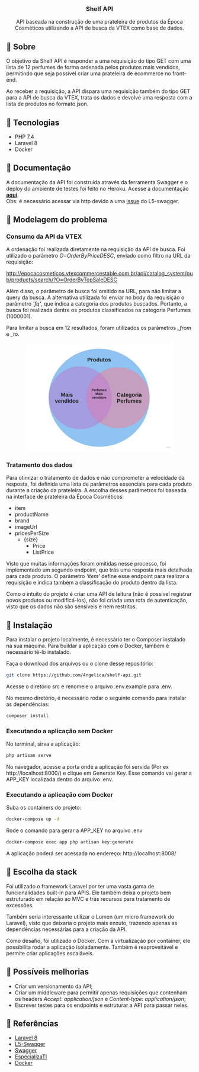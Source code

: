 <h3 align="center">Shelf API</h3>

<p align="center">
   API baseada na construção de uma prateleira de produtos da Época Cosméticos utilizando a API de busca da VTEX como base de dados.
</p>

## :pushpin: Sobre

O objetivo da Shelf API é responder a uma requisição do tipo GET com uma lista de 12 perfumes de forma ordenada pelos produtos mais vendidos, permitindo que seja possível criar uma prateleira de ecommerce no front-end.

Ao receber a requisição, a API dispara uma requisição também do tipo GET para a API de busca da VTEX, trata os dados e devolve uma resposta com a lista de produtos no formato json.

## :pushpin: Tecnologias
- PHP 7.4
- Laravel 8
- Docker

## :pushpin: Documentação
A documentação da API foi construída através da ferramenta Swagger e o deploy do ambiente de testes foi feito no Heroku.
Acesse a documentação <b><a href="http://shelf-api-challenge.herokuapp.com/api/docs">aqui</a></b>.<br>
Obs: é necessário acessar via http devido a uma <a href="https://github.com/DarkaOnLine/L5-Swagger/issues/320">issue</a> do L5-swagger.

## :pushpin: Modelagem do problema
### Consumo da API da VTEX

A ordenação foi realizada diretamente na requisição da API de busca. Foi utilizado o parâmetro <i> O=OrderByPriceDESC</i>, enviado como filtro na URL da requisição:

http://epocacosmeticos.vtexcommercestable.com.br/api/catalog_system/pub/products/search/?O=OrderByTopSaleDESC

Além disso, o parâmetro de busca foi omitido na URL, para não limitar a query da busca. A alternativa utilizada foi enviar no body da requisição o parâmetro <i>'fq'</i>, que indica a categoria dos produtos buscados. Portanto, a busca foi realizada dentre os produtos classificados na categoria Perfumes (1000001).

Para limitar a busca em 12 resultados, foram utilizados os parâmetros <i>_from</i> e <i>_to</i>.

<p align="center"><img width="80%" src="https://raw.githubusercontent.com/4ngelica/shelf-api/master/src/public/assets/VennDiagram.jpg"></p>

### Tratamento dos dados
Para otimizar o tratamento de dados e não comprometer a velocidade da resposta, foi definida uma lista de parâmetros essenciais para cada produto durante a criação da prateleira. A escolha desses parâmetros foi baseada na interface de prateleira da Época Cosméticos:

- item
- productName
- brand
- imageUrl
- pricesPerSize
  - {size}
      - Price
      - ListPrice

Visto que muitas informações foram omitidas nesse processo, foi implementado um segundo endpoint, que trás uma resposta mais detalhada para cada produto. O parâmetro <i>'item'</i> define esse endpoint para realizar a requisição e indica também a classificação do produto dentro da lista.

Como o intuito do projeto é criar uma API de leitura (não é possível registrar novos produtos ou modificá-los), não foi criada uma rota de autenticação, visto que os dados não são sensíveis e nem restritos.

## :pushpin: Instalação
Para instalar o projeto localmente, é necessário ter o Composer instalado na sua máquina. Para buildar a aplicação com o Docker, também é necessário tê-lo instalado.

Faça o download dos arquivos ou o clone desse repositório: <br>

```sh
git clone https://github.com/4ngelica/shelf-api.git
```
Acesse o diretório src e renomeie o arquivo .env.example para .env.

No mesmo diretório, é necessário rodar o seguinte comando para instalar as dependências:

```sh
composer install
```

### Executando a aplicação sem Docker

No terminal, sirva a aplicação:

```sh
php artisan serve
```

No navegador, acesse a porta onde a aplicação foi servida (Por ex http://localhost:8000/) e clique em Generate Key. Esse comando vai gerar a APP_KEY localizada dentro do arquivo .env.

### Executando a aplicação com Docker
Suba os containers do projeto:

```sh
docker-compose up -d
```
Rode o comando para gerar a APP_KEY no arquivo .env
```sh
docker-compose exec app php artisan key:generate
```

A aplicação poderá ser acessada no endereço: http://localhost:8008/


## :pushpin: Escolha da stack

Foi utilizado o framework Laravel por ter uma vasta gama de funcionalidades built-in para APIS. Ele também deixa o projeto bem estruturado em relação ao MVC e trás recursos para tratamento de excessões.

Também seria interessante utilizar o Lumen (um micro framework do Laravel), visto que deixaria o projeto mais enxuto, trazendo apenas as dependências necessárias para a criação da API.

Como desafio, foi utilizado o Docker. Com a virtualização por container, ele possibilita rodar a aplicação isoladamente. Também é reaproveitável e permite criar aplicações escaláveis.

## :pushpin: Possíveis melhorias
- Criar um versionamento da API;
- Criar um middleware para permitir apenas requisições que contenham os headers <i>Accept: application/json</i> e <i>Content-type: application/json</i>;
- Escrever testes para os endpoints e estruturar a API para passar neles.

## :pushpin: Referências
- [Laravel 8](https://laravel.com/docs/8.x)
- [L5-Swagger](https://github.com/DarkaOnLine/L5-Swagger/wiki)
- [Swagger](https://swagger.io/docs/)
- [EspecializaTI](https://github.com/especializati/setup-docker-laravel)
- [Docker](https://laravel.com/docs/8.x)

